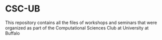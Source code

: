 # CSC-UB
This repository contains all the files of workshops and seminars that were organized as part of the Computational Sciences Club at University at Buffalo
